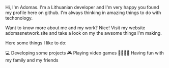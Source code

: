 Hi, I'm Adomas. I'm a Lithuanian developer and I'm very happy you found my profile here on github. I'm always thinking in amazing things to do with techonology.

Want to know more about me and my work? Nice! Visit my website adomasnetwork.site and take a look on my the awsome things I'm making. 

Here some things I like to do:

💻 Developing some projects
🎮 Playing video games
👨‍👩‍👧‍👦 Having fun with my family and my friends
